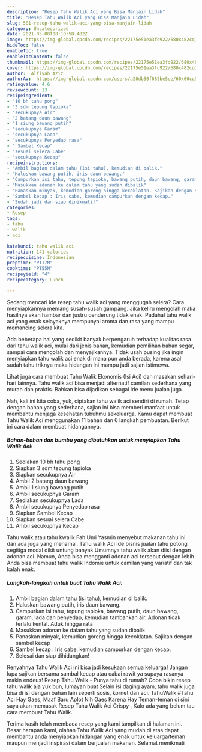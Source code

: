 ```yaml
---
description: "Resep Tahu Walik Aci yang Bisa Manjain Lidah"
title: "Resep Tahu Walik Aci yang Bisa Manjain Lidah"
slug: 581-resep-tahu-walik-aci-yang-bisa-manjain-lidah
category: Uncategorized
date: 2021-05-08T08:10:58.482Z
image: https://img-global.cpcdn.com/recipes/22175e51ea3fd922/680x482cq70/tahu-walik-aci-foto-resep-utama.jpg
hideToc: false
enableToc: true
enableTocContent: false
thumbnail: https://img-global.cpcdn.com/recipes/22175e51ea3fd922/680x482cq70/tahu-walik-aci-foto-resep-utama.jpg
cover: https://img-global.cpcdn.com/recipes/22175e51ea3fd922/680x482cq70/tahu-walik-aci-foto-resep-utama.jpg
author:  Alfiyah Aziz
authorAv:  https://img-global.cpcdn.com/users/a28db50f085be5ee/60x60cq50/avatar.jpg
ratingvalue: 4.6
reviewcount: 13
recipeingredient:
- "10 bh tahu pong"
- "3 sdm tepung tapioka"
- "secukupnya Air"
- "2 batang daun bawang"
- "1 siung bawang putih"
- "secukupnya Garam"
- "secukupnya Lada"
- "secukupnya Penyedap rasa"
- " Sambel Kecap"
- "sesuai selera Cabe"
- "secukupnya Kecap"
recipeinstructions:
- "Ambil bagian dalam tahu (isi tahu), kemudian di balik."
- "Haluskan bawang putih, iris daun bawang."
- "Campurkan isi tahu, tepung tapioka, bawang putih, daun bawang, garam, lada dan penyedap, kemudian tambahkan air. Adonan tidak terlalu kental. Aduk hingga rata"
- "Masukkan adonan ke dalam tahu yang sudah dibalik"
- "Panaskan minyak, kemudian goreng hingga kecoklatan. Sajikan dengan sambel kecap"
- "Sambel kecap : Iris cabe, kemudian campurkan dengan kecap."
- "Sudah jadi dan siap dinikmati!"
categories:
- Resep
tags:
- tahu
- walik
- aci

katakunci: tahu walik aci 
nutrition: 141 calories
recipecuisine: Indonesian
preptime: "PT17M"
cooktime: "PT55M"
recipeyield: "4"
recipecategory: Lunch

---
```



Sedang mencari ide resep tahu walik aci yang menggugah selera? Cara menyiapkannya memang susah-susah gampang. Jika keliru mengolah maka hasilnya akan hambar dan justru cenderung tidak enak. Padahal tahu walik aci yang enak selayaknya mempunyai aroma dan rasa yang mampu memancing selera kita.


Ada beberapa hal yang sedikit banyak berpengaruh terhadap kualitas rasa dari tahu walik aci, mulai dari jenis bahan, kemudian pemilihan bahan segar, sampai cara mengolah dan menyajikannya. Tidak usah pusing jika ingin menyiapkan tahu walik aci enak di mana pun anda berada, karena asal sudah tahu triknya maka hidangan ini mampu jadi sajian istimewa.

Lihat juga cara membuat Tahu Walik Ekonomis (Isi Aci) dan masakan sehari-hari lainnya. Tahu walik aci bisa menjadi alternatif camilan sederhana yang murah dan praktis. Bahkan bisa dijadikan sebagai ide menu jualan juga.


Nah, kali ini kita coba, yuk, ciptakan tahu walik aci sendiri di rumah. Tetap dengan bahan yang sederhana, sajian ini bisa memberi manfaat untuk membantu menjaga kesehatan tubuhmu sekeluarga. Kamu dapat membuat Tahu Walik Aci menggunakan 11 bahan dan 6 langkah pembuatan. Berikut ini cara dalam membuat hidangannya.

<!--inarticleads1-->

##### Bahan-bahan dan bumbu yang dibutuhkan untuk menyiapkan Tahu Walik Aci:

1. Sediakan 10 bh tahu pong
1. Siapkan 3 sdm tepung tapioka
1. Siapkan secukupnya Air
1. Ambil 2 batang daun bawang
1. Ambil 1 siung bawang putih
1. Ambil secukupnya Garam
1. Sediakan secukupnya Lada
1. Ambil secukupnya Penyedap rasa
1. Siapkan  Sambel Kecap
1. Siapkan sesuai selera Cabe
1. Ambil secukupnya Kecap


Tahu walik atau tahu kwalik Fah Umi Yasmin menyebut makanan tahu ini dan ada juga yang menamai. Tahu walik Aci Ide bisnis jualan tahu potong segitiga modal dikit untung banyak Umumnya tahu walik akan diisi dengan adonan aci. Namun, Anda bisa mengganti adonan aci tersebut dengan lebih Anda bisa membuat tahu walik Indomie untuk camilan yang variatif dan tak kalah enak. 

<!--inarticleads2-->

##### Langkah-langkah untuk buat Tahu Walik Aci:

1. Ambil bagian dalam tahu (isi tahu), kemudian di balik.
1. Haluskan bawang putih, iris daun bawang.
1. Campurkan isi tahu, tepung tapioka, bawang putih, daun bawang, garam, lada dan penyedap, kemudian tambahkan air. Adonan tidak terlalu kental. Aduk hingga rata
1. Masukkan adonan ke dalam tahu yang sudah dibalik
1. Panaskan minyak, kemudian goreng hingga kecoklatan. Sajikan dengan sambel kecap
1. Sambel kecap : Iris cabe, kemudian campurkan dengan kecap.
1. Selesai dan siap dihidangkan!

Renyahnya Tahu Walik Aci ini bisa jadi kesukaan semua keluarga! Jangan lupa sajikan bersama sambal kecap atau cabai rawit ya supaya rasanya makin endeus! Resep Tahu Walik - Punya tahu di rumah? Coba bikin resep tahu walik aja yuk bun, lumayan buat Selain isi daging ayam, tahu walik juga bisa di isi dengan bahan lain seperti sosis, kornet dan aci. TahuWalik #Tahu Aci Hay Gaes, Maaf Baru Aplot Nih Gaes Karena Hay Teman-teman di sini saya akan memasak Resep Tahu Walik Aci Crispy , Kalo ada yang belum tau cara membuat Tahu Walik. 

Terima kasih telah membaca resep yang kami tampilkan di halaman ini. Besar harapan kami, olahan Tahu Walik Aci yang mudah di atas dapat membantu anda menyiapkan hidangan yang enak untuk keluarga/teman maupun menjadi inspirasi dalam berjualan makanan. Selamat menikmati
